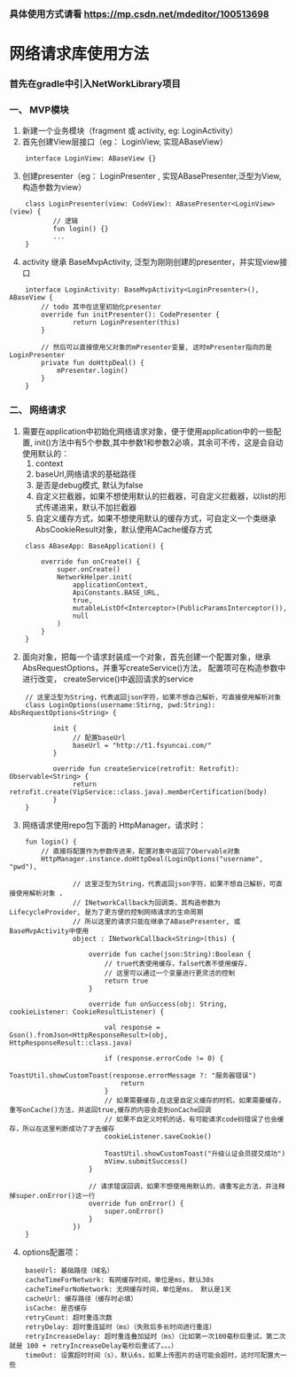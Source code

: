 ### 具体使用方式请看 https://mp.csdn.net/mdeditor/100513698

#  网络请求库使用方法
### 首先在gradle中引入NetWorkLibrary项目
### 一、 MVP模块
 
1. 新建一个业务模块（fragment 或 activity, eg: LoginActivity）
2. 首先创建View层接口（eg： LoginView, 实现ABaseView）
```
    interface LoginView: ABaseView {}
```
3. 创建presenter（eg： LoginPresenter ,  实现ABasePresenter,泛型为View, 构造参数为view）
```
    class LoginPresenter(view: CodeView): ABasePresenter<LoginView>(view) {
           // 逻辑
           fun login() {} 
           ...
    }
```
4. activity 继承 BaseMvpActivity, 泛型为刚刚创建的presenter，并实现view接口
```
    interface LoginActivity: BaseMvpActivity<LoginPresenter>(), ABaseView {
        // todo 其中在这里初始化presenter
        override fun initPresenter(): CodePresenter {
                return LoginPresenter(this)
        }
        
        // 然后可以直接使用父对象的mPresenter变量, 这时mPresenter指向的是LoginPresenter
        private fun doHttpDeal() {
            mPresenter.login()
        }
    }
```


### 二、 网络请求

1. 需要在application中初始化网络请求对象，便于使用application中的一些配置,
   init()方法中有5个参数,其中参数1和参数2必填，其余可不传，这是会自动使用默认的：
   1) context
   2) baseUrl,网络请求的基础路径
   3) 是否是debug模式, 默认为false
   4) 自定义拦截器，如果不想使用默认的拦截器，可自定义拦截器，以list的形式传递进来，默认不加拦截器
   5) 自定义缓存方式，如果不想使用默认的缓存方式，可自定义一个类继承AbsCookieResult对象，默认使用ACache缓存方式
```
    class ABaseApp: BaseApplication() {
        
        override fun onCreate() {
            super.onCreate()
            NetworkHelper.init(
                applicationContext,
                ApiConstants.BASE_URL,
                true,
                mutableListOf<Interceptor>(PublicParamsInterceptor()),
                null
            )
        }
    }
```

2. 面向对象，把每一个请求封装成一个对象，首先创建一个配置对象，继承AbsRequestOptions，并重写createService()方法，
   配置项可在构造参数中进行改变， createService()中返回请求的service

```
    // 这里泛型为String，代表返回json字符，如果不想自己解析，可直接使用解析对象 
    class LoginOptions(username:Stirng, pwd:String): AbsRequestOptions<String> {
    
           init {
                // 配置baseUrl
                baseUrl = "http://t1.fsyuncai.com/"            
           }
           
           override fun createService(retrofit: Retrofit): Observable<String> {
                return retrofit.create(VipService::class.java).memberCertification(body)
           }
    }
```

3. 网络请求使用repo包下面的 HttpManager，请求时：
```
    fun login() {
        // 直接将配置作为参数传进来，配置对象中返回了Obervable对象
        HttpManager.instance.doHttpDeal(LoginOptions("username", "pwd"),
        
                // 这里泛型为String，代表返回json字符，如果不想自己解析，可直接使用解析对象 ，
                // INetworkCallback为回调类，其构造参数为LifecycleProvider, 是为了更方便的控制网络请求的生命周期
                // 所以这里的请求只能在继承了ABasePresenter, 或 BaseMvpActivity中使用
                object : INetworkCallback<String>(this) {
                
                    override fun cache(json:String):Boolean {
                        // true代表使用缓存，false代表不使用缓存， 
                        // 这里可以通过一个变量进行更灵活的控制
                        return true
                    }
                
                    override fun onSuccess(obj: String, cookieListener: CookieResultListener) {
        
                        val response = Gson().fromJson<HttpResponseResult>(obj, HttpResponseResult::class.java)
        
                        if (response.errorCode != 0) {
                            ToastUtil.showCustomToast(response.errorMessage ?: "服务器错误")
                            return
                        }
                        // 如果需要缓存,在这里自定义缓存的时机，如果需要缓存，重写onCache()方法，并返回true,缓存的内容会走到onCache回调
                        // 如果不自定义时机的话，有可能请求code码错误了也会缓存，所以在这里判断成功了才去缓存
                        cookieListener.saveCookie()
                        
                        ToastUtil.showCustomToast("升级认证会员提交成功")
                        mView.submitSuccess()
                    }
                    
                    // 请求错误回调，如果不想使用用默认的，请重写此方法，并注释掉super.onError()这一行
                    override fun onError() {
                        super.onError()
                    }
                })
    }
```

4. options配置项：
```
    baseUrl: 基础路径（域名）
    cacheTimeForNetwork: 有网缓存时间，单位是ms，默认30s
    cacheTimeForNoNetwork: 无网缓存时间，单位是ms， 默认是1天
    cacheUrl: 缓存路径（缓存时必填）
    isCache: 是否缓存
    retryCount: 超时重连次数
    retryDelay: 超时重连延时（ms）（失败后多长时间进行重连）
    retryIncreaseDelay: 超时重连叠加延时（ms）（比如第一次100毫秒后重试，第二次就是 100 + retryIncreaseDelay毫秒后重试了。。。）
    timeOut: 设置超时时间（s），默认6s，如果上传图片的话可能会超时，这时可配置大一些
```
